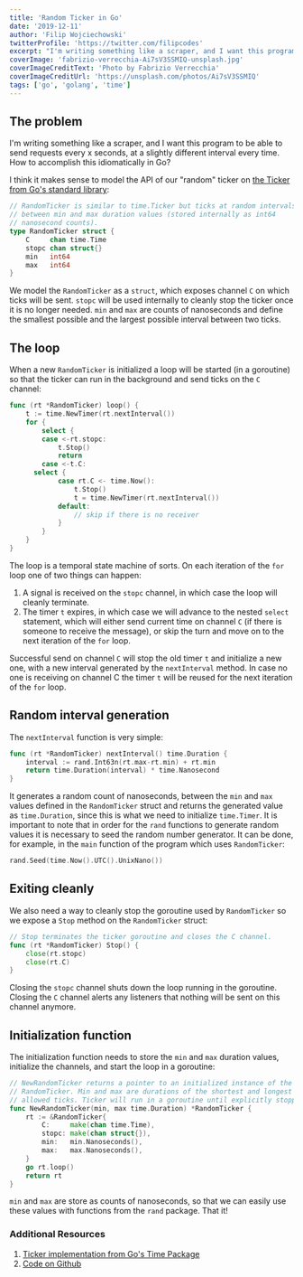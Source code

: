 ```yaml
---
title: 'Random Ticker in Go'
date: '2019-12-11'
author: 'Filip Wojciechowski'
twitterProfile: 'https://twitter.com/filipcodes'
excerpt: "I'm writing something like a scraper, and I want this program to be able to send requests every x seconds, at a slightly different interval every time. How to accomplish this idiomatically in Go?"
coverImage: 'fabrizio-verrecchia-Ai7sV3SSMIQ-unsplash.jpg'
coverImageCreditText: 'Photo by Fabrizio Verrecchia'
coverImageCreditUrl: 'https://unsplash.com/photos/Ai7sV3SSMIQ'
tags: ['go', 'golang', 'time']
---
```


## The problem

I'm writing something like a scraper, and I want this program to be able to send requests every x seconds, at a slightly different interval every time. How to accomplish this idiomatically in Go?

I think it makes sense to model the API of our "random" ticker on [the Ticker from Go's standard library](https://golang.org/pkg/time/#Ticker):

```go
// RandomTicker is similar to time.Ticker but ticks at random intervals
// between min and max duration values (stored internally as int64
// nanosecond counts).
type RandomTicker struct {
	C     chan time.Time
	stopc chan struct{}
	min   int64
	max   int64
}
```

We model the `RandomTicker` as a `struct`, which exposes channel `C` on which ticks will be sent. `stopc` will be used internally to cleanly stop the ticker once it is no longer needed. `min` and `max` are counts of nanoseconds and define the smallest possible and the largest possible interval between two ticks.

## The loop

When a new `RandomTicker` is initialized a loop will be started (in a goroutine) so that the ticker can run in the background and send ticks on the `C` channel:

```go
func (rt *RandomTicker) loop() {
	t := time.NewTimer(rt.nextInterval())
	for {
		select {
		case <-rt.stopc:
			t.Stop()
			return
		case <-t.C:
      select {
			case rt.C <- time.Now():
				t.Stop()
				t = time.NewTimer(rt.nextInterval())
			default:
				// skip if there is no receiver
			}
		}
	}
}
```

The loop is a temporal state machine of sorts. On each iteration of the `for` loop one of two things can happen:

1. A signal is received on the `stopc` channel, in which case the loop will cleanly terminate.
2. The timer `t` expires, in which case we will advance to the nested `select` statement, which will either send current time on channel `C` (if there is someone to receive the message), or skip the turn and move on to the next iteration of the `for` loop.

Successful send on channel `C` will stop the old timer `t` and initialize a new one, with a new interval generated by the `nextInterval` method. In case no one is receiving on channel C the timer `t` will be reused for the next iteration of the `for` loop.

## Random interval generation

The `nextInterval` function is very simple:

```go
func (rt *RandomTicker) nextInterval() time.Duration {
	interval := rand.Int63n(rt.max-rt.min) + rt.min
	return time.Duration(interval) * time.Nanosecond
}
```

It generates a random count of nanoseconds, between the `min` and `max` values defined in the `RandomTicker` struct and returns the generated value as `time.Duration`, since this is what we need to initialize `time.Timer`. It is important to note that in order for the `rand` functions to generate random values it is necessary to seed the random number generator. It can be done, for example, in the `main` function of the program which uses `RandomTicker`:

```go
rand.Seed(time.Now().UTC().UnixNano())
```

## Exiting cleanly

We also need a way to cleanly stop the goroutine used by `RandomTicker` so we expose a `Stop` method on the `RandomTicker` struct:

```go
// Stop terminates the ticker goroutine and closes the C channel.
func (rt *RandomTicker) Stop() {
	close(rt.stopc)
	close(rt.C)
}
```

Closing the `stopc` channel shuts down the loop running in the goroutine. Closing the `C` channel alerts any listeners that nothing will be sent on this channel anymore.

## Initialization function

The initialization function needs to store the `min` and `max` duration values, initialize the channels, and start the loop in a goroutine:

```go
// NewRandomTicker returns a pointer to an initialized instance of the
// RandomTicker. Min and max are durations of the shortest and longest
// allowed ticks. Ticker will run in a goroutine until explicitly stopped.
func NewRandomTicker(min, max time.Duration) *RandomTicker {
	rt := &RandomTicker{
		C:     make(chan time.Time),
		stopc: make(chan struct{}),
		min:   min.Nanoseconds(),
		max:   max.Nanoseconds(),
	}
	go rt.loop()
	return rt
}
```

`min` and `max` are store as counts of nanoseconds, so that we can easily use these values with functions from the `rand` package. That it!

### Additional Resources

1. [Ticker implementation from Go's Time Package](https://golang.org/pkg/time/#Ticker)
2. [Code on Github](https://github.com/fwojciec/clock/blob/master/ticker.go)
